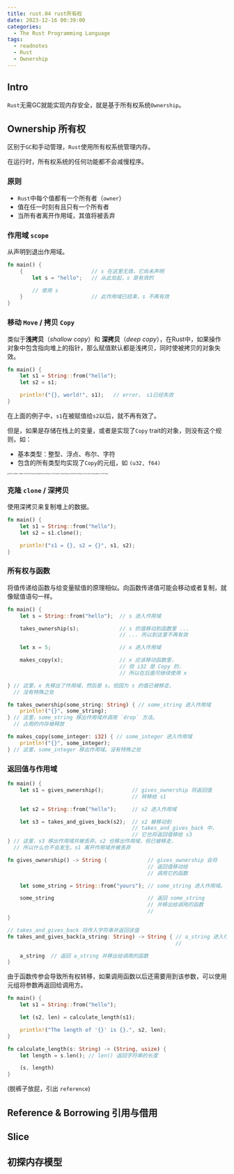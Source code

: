 ```yaml
---
title: rust.04 rust所有权
date: 2023-12-16 00:39:00
categories:
  - The Rust Programming Language
tags:
  - readnotes
  - Rust
  - Ownership
---
```


## Intro

`Rust`无需GC就能实现内存安全，就是基于所有权系统`Ownership`。

## Ownership 所有权

区别于`GC`和手动管理，`Rust`使用所有权系统管理内存。

在运行时，所有权系统的任何功能都不会减慢程序。

### 原则

- `Rust`中每个值都有一个所有者（`owner`）
- 值在任一时刻有且只有一个所有者
- 当所有者离开作用域，其值将被丢弃

### 作用域 `scope`

从声明到退出作用域。

```rust
fn main() {
    {                      // s 在这里无效，它尚未声明
        let s = "hello";   // 从此处起，s 是有效的

        // 使用 s
    }                      // 此作用域已结束，s 不再有效
}

```

### 移动 `Move` / 拷贝 `Copy`

类似于**浅拷贝**（*shallow copy*）和 **深拷贝**（*deep copy*），在Rust中，如果操作对象中包含指向堆上的指针，那么赋值默认都是浅拷贝，同时使被拷贝的对象失效。

```rust
fn main() {
    let s1 = String::from("hello");
    let s2 = s1;

    println!("{}, world!", s1);   // error， s1已经失效
}
```

在上面的例子中，`s1`在被赋值给`s2`以后，就不再有效了。

但是，如果是存储在栈上的变量，或者是实现了`Copy` trait的对象，则没有这个规则，如：

- 基本类型：整型、浮点、布尔、字符
- 包含的所有类型均实现了`Copy`的元组，如 `(u32, f64)`

<img src="https://cdn.astero.xyz/img/202312162020788.svg+xml" alt="Three tables: tables s1 and s2 representing those strings on the stack, respectively, and both pointing to the same string data on the heap." style="zoom: 25%;" />

### 克隆 `clone` / 深拷贝

使用深拷贝来复制堆上的数据。

```rust
fn main() {
    let s1 = String::from("hello");
    let s2 = s1.clone();

    println!("s1 = {}, s2 = {}", s1, s2);
}
```

### 所有权与函数

将值传递给函数与给变量赋值的原理相似。向函数传递值可能会移动或者复制，就像赋值语句一样。

```rust
fn main() {
    let s = String::from("hello");  // s 进入作用域

    takes_ownership(s);             // s 的值移动到函数里 ...
                                    // ... 所以到这里不再有效

    let x = 5;                      // x 进入作用域

    makes_copy(x);                  // x 应该移动函数里，
                                    // 但 i32 是 Copy 的，
                                    // 所以在后面可继续使用 x

} // 这里，x 先移出了作用域，然后是 s。但因为 s 的值已被移走，
  // 没有特殊之处

fn takes_ownership(some_string: String) { // some_string 进入作用域
    println!("{}", some_string);
} // 这里，some_string 移出作用域并调用 `drop` 方法。
  // 占用的内存被释放

fn makes_copy(some_integer: i32) { // some_integer 进入作用域
    println!("{}", some_integer);
} // 这里，some_integer 移出作用域。没有特殊之处

```

### 返回值与作用域

```rust
fn main() {
    let s1 = gives_ownership();         // gives_ownership 将返回值
                                        // 转移给 s1

    let s2 = String::from("hello");     // s2 进入作用域

    let s3 = takes_and_gives_back(s2);  // s2 被移动到
                                        // takes_and_gives_back 中，
                                        // 它也将返回值移给 s3
} // 这里，s3 移出作用域并被丢弃。s2 也移出作用域，但已被移走，
  // 所以什么也不会发生。s1 离开作用域并被丢弃

fn gives_ownership() -> String {             // gives_ownership 会将
                                             // 返回值移动给
                                             // 调用它的函数

    let some_string = String::from("yours"); // some_string 进入作用域。

    some_string                              // 返回 some_string 
                                             // 并移出给调用的函数
                                             // 
}

// takes_and_gives_back 将传入字符串并返回该值
fn takes_and_gives_back(a_string: String) -> String { // a_string 进入作用域
                                                      // 

    a_string  // 返回 a_string 并移出给调用的函数
}
```

由于函数传参会导致所有权转移，如果调用函数以后还需要用到该参数，可以使用元组将参数再返回给调用方。

```rust
fn main() {
    let s1 = String::from("hello");

    let (s2, len) = calculate_length(s1);

    println!("The length of '{}' is {}.", s2, len);
}

fn calculate_length(s: String) -> (String, usize) {
    let length = s.len(); // len() 返回字符串的长度

    (s, length)
}
```

(脱裤子放屁，引出 `reference`)

## Reference & Borrowing 引用与借用



## Slice

## 初探内存模型
